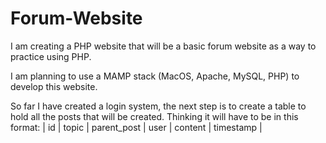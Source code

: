 # Forum-Website
I am creating a PHP website that will be a basic forum website as a way to practice using PHP.

I am planning to use a MAMP stack (MacOS, Apache, MySQL, PHP) to develop this website.

So far I have created a login system, the next step is to create a table to hold all the posts that will be created. Thinking it will have to be in this format:
	| id | topic | parent_post | user | content | timestamp |
